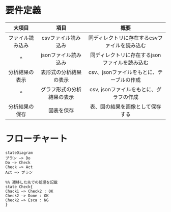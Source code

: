 # 要件定義
| 大項目 | 項目  | 概要  |
| :----: | :---: | :---: |
| ファイル読み込み |  csvファイル読み込み  | 同ディレクトリに存在するcsvファイルを読み込む   |
| ^ | jsonファイル読み込み | 同ディレクトリに存在するjsonファイルを読み込む|
|分析結果の表示|表形式の分析結果の表示|csv、jsonファイルをもとに、テーブルの作成|
| ^ |グラフ形式の分析結果の表示|csv, jsonファイルをもとに、グラフの作成|
|分析結果の保存|図表を保存|表、図の結果を画像として保存する|

# フローチャート
```mermaid
stateDiagram
プラン –> Do
Do –> Check
Check –> Act
Act –> プラン

%% 遷移した先での処理を記載
state Check{
Chack1 –> Check2 : OK
Check2 –> Done : OK
Check2 –> Esca : NG
}
```